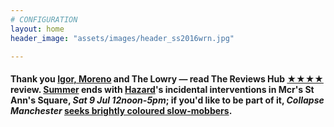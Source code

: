 ```yaml
---
# CONFIGURATION
layout: home
header_image: "assets/images/header_ss2016wrn.jpg"

---
```

#### Thank you [Igor, Moreno](/current/2016-springsummer/igorandmoreno) and The Lowry — read The Reviews Hub <a href="http://www.thereviewshub.com/igor-and-moreno-a-room-for-all-our-tomorrows-the-lowry-salford" target="_blank">★★★★</a> review. [Summer](/current/2016-springsummer) ends with [Hazard](/current/2016-hazard)'s incidental interventions in Mcr's St Ann's Square, *Sat 9 Jul 12noon-5pm*; if you'd like to be part of it, *Collapse Manchester* <a href="http://facebook.com/events/598733406960259" target="_blank">seeks brightly coloured slow-mobbers</a>.
